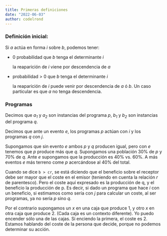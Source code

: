 ```yaml
---
title: Primeras definiciones
date: "2022-06-03"
author: codelrond
---
```


### Definición inicial:

Si _a_ actúa en forma _i_ sobre _b_, podemos tener:

- 0 probabilidad que _b_ tenga el determinante _i_

    la reaparición de _i_ viene por descendencia de _a_

- probabilidad > 0 que _b_ tenga el determinante _i_

    la reaparición de _i_ puede venir por descendencia de _a_ ó _b_. Un caso particular es que _a_ no tenga descendencia.

### Programas

Decimos que _a<sub>1</sub>_ y _a<sub>2</sub>_ son instancias del programa _p_, _b<sub>1</sub>_ y _b<sub>2</sub>_ son instancias del programa _q_.

Decimos que ante un evento _e_, los programas _p_ actúan con _i_ y los programas _q_ con _j_.

Supongamos que sin evento _e_ ambos _p_ y _q_ producen igual, pero con _e_ tenemos que _p_ produce más que _q_. Supongamos una población 30% de _p_ y 70% de _q_. Ante _e_ supongamos que la producción es 40% vs. 60%. A más eventos _e_ más terreno come _p_ acercándose al 40% del total.

Cuando se dice <code>b > cr</code>, se está diciendo que el beneficio sobre el receptor debe ser mayor que el coste en el emisor (teniendo en cuenta la relación _r_ de parentesco). Pero el coste aquí expresado es la producción de q, y el beneficio la producción de p. Es decir, si dado un programa que hace _i_ con un beneficio, si estimamos como sería con _j_ para calcular un coste, al ser programas, ya no sería _p_ sino _q_.

Por el contrario supongamos un _x_ en una caja que produce 1, y otro _x_ en otra caja que produce 2. (Cada caja es un contexto diferente). Yo puedo encender sólo una de las cajas. Si enciendo la primera, el coste es 2. Estamos hablando del coste de la persona que decide, porque no podemos determinar su acción.